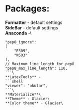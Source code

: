 # Packages:
**Formatter** - default settings\
**SideBar** - default settings\
**Anaconda** -\
```shell
"pep8_ignore":
[
    "E309",
    "W503"
],
// Maximum line length for pep8
"pep8_max_line_length": 110,
```\
**LatexTools** - 
```shell
"viewer": "okular",
```\
**Materialize**\
**Theme** - Glacier\
**Color theme** - Glacier\ 
